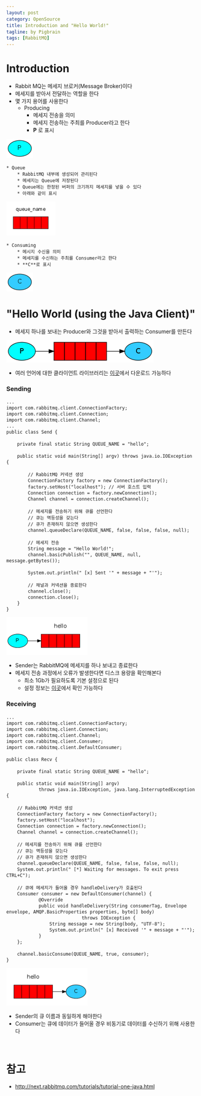 ```yaml
---
layout: post
category: OpenSource
title: Introduction and "Hello World!"
tagline: by Pigbrain
tags: [RabbitMQ]
---
```

  
<!--more-->  
  
# Introduction
* Rabbit MQ는 메세지 브로커(Message Broker)이다  
* 메세지를 받아서 전달하는 역할을 한다  
* 몇 가지 용어를 사용한다  
	* Producing  
		* 메세지 전송을 의미  
		* 메세지 전송하는 주최를 Producer라고 한다  
		* **P** 로 표시  
<img src="/assets/themes/Snail/img/OpenSource/RabbitMQ/IntroductionAndHelloWorld/producer.png" alt="">  
  
	* Queue  
		* RabbitMQ 내부에 생성되어 관리된다  
		* 메세지는 Queue에 저장된다  
		* Queue에는 한정된 버퍼의 크기까지 메세지를 넣을 수 있다  
		* 아래와 같이 표시  
<img src="/assets/themes/Snail/img/OpenSource/RabbitMQ/IntroductionAndHelloWorld/queue.png" alt="">  
  
	* Consuming  
		* 메시지 수신을 의미  
		* 메세지를 수신하는 주최를 Consumer라고 한다  
		* **C**로 표시  
<img src="/assets/themes/Snail/img/OpenSource/RabbitMQ/IntroductionAndHelloWorld/consumer.png" alt="">  
  
<br>  
  
# "Hello World (using the Java Client)"  
* 메세지 하나를 보내는 Producer와 그것을 받아서 출력하는 Consumer를 만든다  
<img src="/assets/themes/Snail/img/OpenSource/RabbitMQ/IntroductionAndHelloWorld/python-one.png" alt="">  
  
* 여러 언어에 대한 클라이언트 라이브러리는 [이곳](http://www.rabbitmq.com/devtools.html)에서 다운로드 가능하다  
  
### Sending  

	...  
	import com.rabbitmq.client.ConnectionFactory;
	import com.rabbitmq.client.Connection;
	import com.rabbitmq.client.Channel;
	...
	public class Send {  

		private final static String QUEUE_NAME = "hello";
		
		public static void main(String[] argv) throws java.io.IOException {
			
			// RabbitMQ 커넥션 생성
			ConnectionFactory factory = new ConnectionFactory();
			factory.setHost("localhost"); // 서버 호스트 입력 
			Connection connection = factory.newConnection();
			Channel channel = connection.createChannel();
			
			// 메세지를 전송하기 위해 큐를 선언한다  
			// 큐는 멱등성을 갖는다  
			// 큐가 존재하지 않으면 생성한다  
			channel.queueDeclare(QUEUE_NAME, false, false, false, null);
			
			// 메세지 전송
			String message = "Hello World!";
			channel.basicPublish("", QUEUE_NAME, null, message.getBytes());
			
			System.out.println(" [x] Sent '" + message + "'");
			
			// 채널과 커넥션을 종료한다   
			channel.close();
    		connection.close();
		}
	}
  
<img src="/assets/themes/Snail/img/OpenSource/RabbitMQ/IntroductionAndHelloWorld/sending.png" alt="">  
  
* Sender는 RabbitMQ에 메세지를 하나 보내고 종료한다  
* 메세지 전송 과정에서 오류가 발생한다면 디스크 용량을 확인해본다  
	* 최소 1Gb가 필요하도록 기본 설정으로 된다  
	* 설정 정보는 [이곳](http://www.rabbitmq.com/configure.html#config-items)에서 확인 가능하다  
  
### Receiving  
	
	...
	import com.rabbitmq.client.ConnectionFactory;
	import com.rabbitmq.client.Connection;
	import com.rabbitmq.client.Channel;
	import com.rabbitmq.client.Consumer;
	import com.rabbitmq.client.DefaultConsumer;
	
	public class Recv {

		private final static String QUEUE_NAME = "hello";
		
		public static void main(String[] argv)
				throws java.io.IOException, java.lang.InterruptedException {	
		
		// RabbitMQ 커넥션 생성
		ConnectionFactory factory = new ConnectionFactory();
		factory.setHost("localhost");
		Connection connection = factory.newConnection();
		Channel channel = connection.createChannel();
		
		// 메세지를 전송하기 위해 큐를 선언한다  
		// 큐는 멱등성을 갖는다  
		// 큐가 존재하지 않으면 생성한다  
		channel.queueDeclare(QUEUE_NAME, false, false, false, null);
		System.out.println(" [*] Waiting for messages. To exit press CTRL+C");
		
		// 큐에 메세지가 들어올 경우 handleDelivery가 호출된다  
		Consumer consumer = new DefaultConsumer(channel) {
				@Override
				public void handleDelivery(String consumerTag, Envelope envelope, AMQP.BasicProperties properties, byte[] body)
								throws IOException {
					String message = new String(body, "UTF-8");
					System.out.println(" [x] Received '" + message + "'");
				}
		};
		
		channel.basicConsume(QUEUE_NAME, true, consumer);
	}
  
<img src="/assets/themes/Snail/img/OpenSource/RabbitMQ/IntroductionAndHelloWorld/receiving.png" alt="">  
  
* Sender의 큐 이름과 동일하게 해야한다  
* Consumer는 큐에 데이터가 들어올 경우 비동기로 데이터를 수신하기 위해 사용한다    
  
<br>  
  
# 참고  
* http://next.rabbitmq.com/tutorials/tutorial-one-java.html  
